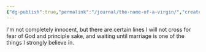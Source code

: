 ```yaml
---
{"dg-publish":true,"permalink":"/journal/the-name-of-a-virgin/","created":"Jul 18, 2023, 10:08 PM"}
---
```



I'm not completely innocent, but there are certain lines I will not cross for fear of God and principle sake, and waiting until marriage is one of the things I strongly believe in.